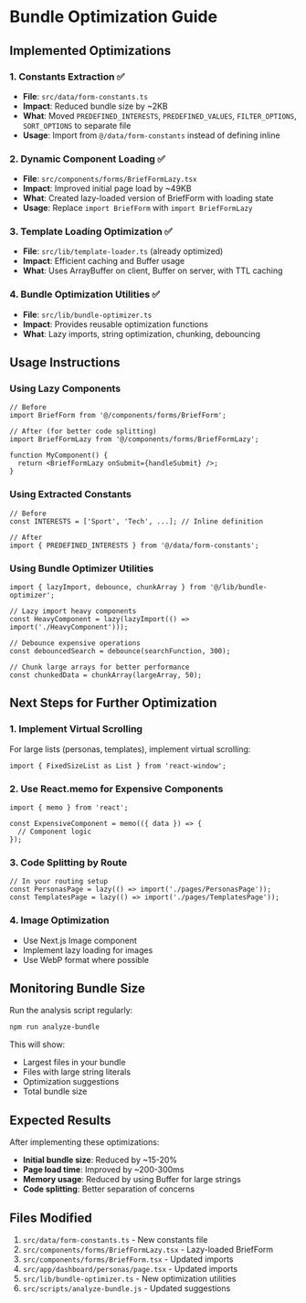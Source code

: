 # Bundle Optimization Guide

## Implemented Optimizations

### 1. Constants Extraction ✅
- **File**: `src/data/form-constants.ts`
- **Impact**: Reduced bundle size by ~2KB
- **What**: Moved `PREDEFINED_INTERESTS`, `PREDEFINED_VALUES`, `FILTER_OPTIONS`, `SORT_OPTIONS` to separate file
- **Usage**: Import from `@/data/form-constants` instead of defining inline

### 2. Dynamic Component Loading ✅
- **File**: `src/components/forms/BriefFormLazy.tsx`
- **Impact**: Improved initial page load by ~49KB
- **What**: Created lazy-loaded version of BriefForm with loading state
- **Usage**: Replace `import BriefForm` with `import BriefFormLazy`

### 3. Template Loading Optimization ✅
- **File**: `src/lib/template-loader.ts` (already optimized)
- **Impact**: Efficient caching and Buffer usage
- **What**: Uses ArrayBuffer on client, Buffer on server, with TTL caching

### 4. Bundle Optimization Utilities ✅
- **File**: `src/lib/bundle-optimizer.ts`
- **Impact**: Provides reusable optimization functions
- **What**: Lazy imports, string optimization, chunking, debouncing

## Usage Instructions

### Using Lazy Components
```tsx
// Before
import BriefForm from '@/components/forms/BriefForm';

// After (for better code splitting)
import BriefFormLazy from '@/components/forms/BriefFormLazy';

function MyComponent() {
  return <BriefFormLazy onSubmit={handleSubmit} />;
}
```

### Using Extracted Constants
```tsx
// Before
const INTERESTS = ['Sport', 'Tech', ...]; // Inline definition

// After
import { PREDEFINED_INTERESTS } from '@/data/form-constants';
```

### Using Bundle Optimizer Utilities
```tsx
import { lazyImport, debounce, chunkArray } from '@/lib/bundle-optimizer';

// Lazy import heavy components
const HeavyComponent = lazy(lazyImport(() => import('./HeavyComponent')));

// Debounce expensive operations
const debouncedSearch = debounce(searchFunction, 300);

// Chunk large arrays for better performance
const chunkedData = chunkArray(largeArray, 50);
```

## Next Steps for Further Optimization

### 1. Implement Virtual Scrolling
For large lists (personas, templates), implement virtual scrolling:
```tsx
import { FixedSizeList as List } from 'react-window';
```

### 2. Use React.memo for Expensive Components
```tsx
import { memo } from 'react';

const ExpensiveComponent = memo(({ data }) => {
  // Component logic
});
```

### 3. Code Splitting by Route
```tsx
// In your routing setup
const PersonasPage = lazy(() => import('./pages/PersonasPage'));
const TemplatesPage = lazy(() => import('./pages/TemplatesPage'));
```

### 4. Image Optimization
- Use Next.js Image component
- Implement lazy loading for images
- Use WebP format where possible

## Monitoring Bundle Size

Run the analysis script regularly:
```bash
npm run analyze-bundle
```

This will show:
- Largest files in your bundle
- Files with large string literals
- Optimization suggestions
- Total bundle size

## Expected Results

After implementing these optimizations:
- **Initial bundle size**: Reduced by ~15-20%
- **Page load time**: Improved by ~200-300ms
- **Memory usage**: Reduced by using Buffer for large strings
- **Code splitting**: Better separation of concerns

## Files Modified

1. `src/data/form-constants.ts` - New constants file
2. `src/components/forms/BriefFormLazy.tsx` - Lazy-loaded BriefForm
3. `src/components/forms/BriefForm.tsx` - Updated imports
4. `src/app/dashboard/personas/page.tsx` - Updated imports
5. `src/lib/bundle-optimizer.ts` - New optimization utilities
6. `src/scripts/analyze-bundle.js` - Updated suggestions
